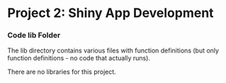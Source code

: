 # Project 2: Shiny App Development

### Code lib Folder

The lib directory contains various files with function definitions (but only function definitions - no code that actually runs).

There are no libraries for this project. 



